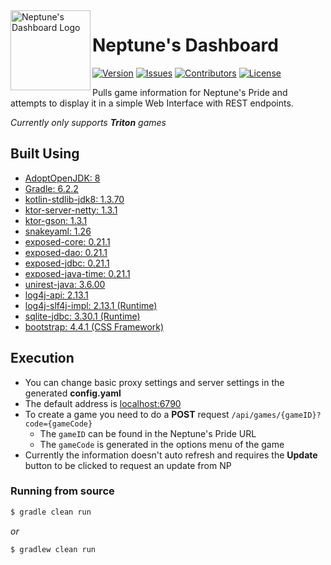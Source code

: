 <img src="https://github.com/Macro303/Neptunes-Dashboard/blob/master/logo.png" align="left" width="128" height="128" alt="Neptune's Dashboard Logo"/>

# Neptune's Dashboard
[![Version](https://img.shields.io/github/tag-pre/Macro303/Neptunes-Dashboard.svg?label=version&style=flat-square)](https://github.com/Macro303/Neptunes-Dashboard/releases)
[![Issues](https://img.shields.io/github/issues/Macro303/Neptunes-Dashboard.svg?style=flat-square)](https://github.com/Macro303/Neptunes-Dashboard/issues)
[![Contributors](https://img.shields.io/github/contributors/Macro303/Neptunes-Dashboard.svg?style=flat-square)](https://github.com/Macro303/Neptunes-Dashboard/graphs/contributors)
[![License](https://img.shields.io/github/license/Macro303/Neptunes-Dashboard.svg?style=flat-square)](https://opensource.org/licenses/MIT)

Pulls game information for Neptune's Pride and attempts to display it in a simple Web Interface with REST endpoints.

_Currently only supports **Triton** games_

## Built Using
 - [AdoptOpenJDK: 8](https://adoptopenjdk.net/)
 - [Gradle: 6.2.2](https://gradle.org/)
 - [kotlin-stdlib-jdk8: 1.3.70](https://kotlinlang.org/)
 - [ktor-server-netty: 1.3.1](https://github.com/ktorio/ktor)
 - [ktor-gson: 1.3.1](https://github.com/ktorio/ktor)
 - [snakeyaml: 1.26](http://www.snakeyaml.org)
 - [exposed-core: 0.21.1](https://github.com/JetBrains/Exposed)
 - [exposed-dao: 0.21.1](https://github.com/JetBrains/Exposed)
 - [exposed-jdbc: 0.21.1](https://github.com/JetBrains/Exposed)
 - [exposed-java-time: 0.21.1](https://github.com/JetBrains/Exposed)
 - [unirest-java: 3.6.00](https://github.com/Kong/unirest-java)
 - [log4j-api: 2.13.1](https://logging.apache.org/log4j/2.x/)
 - [log4j-slf4j-impl: 2.13.1 (Runtime)](https://logging.apache.org/log4j/2.x/)
 - [sqlite-jdbc: 3.30.1 (Runtime)](https://github.com/xerial/sqlite-jdbc)
 - [bootstrap: 4.4.1 (CSS Framework)](https://getbootstrap.com/)
 
## Execution
 - You can change basic proxy settings and server settings in the generated **config.yaml**
 - The default address is [localhost:6790](http://localhost:6790)
 - To create a game you need to do a **POST** request `/api/games/{gameID}?code={gameCode}`
   - The `gameID` can be found in the Neptune's Pride URL
   - The `gameCode` is generated in the options menu of the game
 - Currently the information doesn't auto refresh and requires the **Update** button to be clicked to request an update from NP  
 
### Running from source
```bash
$ gradle clean run
```
_or_
```bash
$ gradlew clean run
```